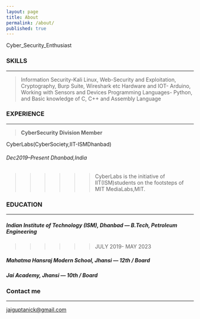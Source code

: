 ```yaml
---
layout: page
title: About
permalink: /about/
published: true
---
```


Cyber_Security_Enthusiast


### SKILLS
---

> Information Security-Kali Linux, Web-Security and Exploitation, Cryptography, Burp Suite, Wireshark etc
> Hardware and IOT- Arduino, Working with Sensors and Devices 
> Programming Languages- Python, and Basic knowledge of C, C++ and Assembly Language



### EXPERIENCE
---
> **CyberSecurity Division Member**
  
  CyberLabs(CyberSociety,IIT-ISMDhanbad)
  
  ###### Dec2019–Present Dhanbad,India
  >>>>>>CyberLabs is the initiative of IIT(ISM)students on the footsteps of MIT MediaLabs,MIT.

### EDUCATION                                                                                             
---

##### Indian Institute of Technology (ISM), Dhanbad — B.Tech, Petroleum Engineering
 
 >>>>>>JULY 2019- MAY 2023       

##### Mahatma Hansraj Modern School, Jhansi — 12th / Board

##### Jai Academy, Jhansi — 10th / Board


### Contact me
---

[jaiguptanick@gmail.com](mailto:jaiguptanick@gmail.com)
